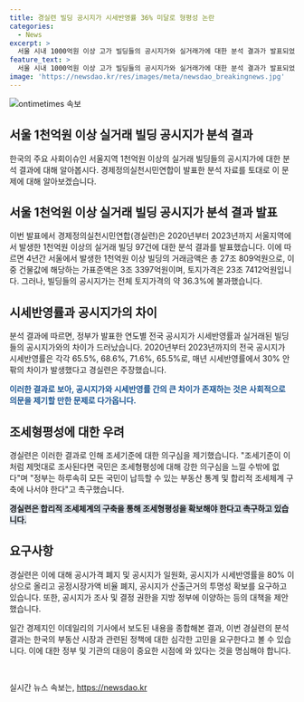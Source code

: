 ```yaml
---
title: 경실련 빌딩 공시지가 시세반영률 36% 미달로 형평성 논란
categories:
  - News
excerpt: >
  서울 시내 1000억원 이상 고가 빌딩들의 공시지가와 실거래가에 대한 분석 결과가 발표되었다. 이에 따르면, 공시지가의 시세반영률과 실거래액 간에 약 36%의 차이가 있으며, 이로 인해 건물주들이 보유세 혜택을 받고 있다는 주장이 제기되었다. 경제정의실천시민연합은 이에 대해 조세형평성에 대한 의구심을 제기하고, 합리적 조세체계 구축을 촉구하고 있다. 이에 대한 해결책으로는 공시가격 폐지, 공시지가 시세반영률을 80% 이상으로 올리고 공정시장가액 비율을 폐지하는 등의 대안을 제시하고 있다.
feature_text: >
  서울 시내 1000억원 이상 고가 빌딩들의 공시지가와 실거래가에 대한 분석 결과가 발표되었다. 이에 따르면, 공시지가의 시세반영률과 실거래액 간에 약 36%의 차이가 있으며, 이로 인해 건물주들이 보유세 혜택을 받고 있다는 주장이 제기되었다. 경제정의실천시민연합은 이에 대해 조세형평성에 대한 의구심을 제기하고, 합리적 조세체계 구축을 촉구하고 있다. 이에 대한 해결책으로는 공시가격 폐지, 공시지가 시세반영률을 80% 이상으로 올리고 공정시장가액 비율을 폐지하는 등의 대안을 제시하고 있다.
image: 'https://newsdao.kr/res/images/meta/newsdao_breakingnews.jpg'
---
```


<p><img src="https://newsdao.kr/res/images/meta/newsdao_breakingnews.jpg" alt="ontimetimes 속보" /></p>

<h2>서울 1천억원 이상 실거래 빌딩 공시지가 분석 결과</h2>

<p>한국의 주요 사회이슈인 서울지역 1천억원 이상의 실거래 빌딩들의 공시지가에 대한 분석 결과에 대해 알아봅시다. 경제정의실천시민연합이 발표한 분석 자료를 토대로 이 문제에 대해 알아보겠습니다.</p>

<h2 data-ke-size="size26">서울 1천억원 이상 실거래 빌딩 공시지가 분석 결과 발표</h2>

<p>이번 발표에서 경제정의실천시민연합(경실련)은 2020년부터 2023년까지 서울지역에서 발생한 1천억원 이상의 실거래 빌딩 97건에 대한 분석 결과를 발표했습니다. 이에 따르면 4년간 서울에서 발생한 1천억원 이상 빌딩의 거래금액은 총 27조 809억원으로, 이 중 건물값에 해당하는 가표준액은 3조 3397억원이며, 토지가격은 23조 7412억원입니다. 그러나, 빌딩들의 공시지가는 전체 토지가격의 약 36.3%에 불과했습니다.</p>

<h2 data-ke-size="size26">시세반영률과 공시지가의 차이</h2>

<p>분석 결과에 따르면, 정부가 발표한 연도별 전국 공시지가 시세반영률과 실거래된 빌딩들의 공시지가와의 차이가 드러났습니다. 2020년부터 2023년까지의 전국 공시지가 시세반영률은 각각 65.5%, 68.6%, 71.6%, 65.5%로, 매년 시세반영률에서 30% 안팎의 차이가 발생했다고 경실련은 주장했습니다.</p>

<p><b><span style="color: #1a5490;">이러한 결과로 보아, 공시지가와 시세반영률 간의 큰 차이가 존재하는 것은 사회적으로 의문을 제기할 만한 문제로 다가옵니다.</span></b></p>

<h2 data-ke-size="size26">조세형평성에 대한 우려</h2>

<p>경실련은 이러한 결과로 인해 조세기준에 대한 의구심을 제기했습니다. "조세기준이 이처럼 제멋대로 조사된다면 국민은 조세형평성에 대해 강한 의구심을 느낄 수밖에 없다"며 "정부는 하루속히 모든 국민이 납득할 수 있는 부동산 통계 및 합리적 조세체계 구축에 나서야 한다"고 촉구했습니다.</p>

<p><b><span style="background-color: #21538527;">경실련은 합리적 조세체계의 구축을 통해 조세형평성을 확보해야 한다고 촉구하고 있습니다.</span></b></p>

<h2 data-ke-size="size26">요구사항</h2>

<p>경실련은 이에 대해 공시가격 폐지 및 공시지가 일원화, 공시지가 시세반영률을 80% 이상으로 올리고 공정시장가액 비율 폐지, 공시지가 산출근거의 투명성 확보를 요구하고 있습니다. 또한, 공시지가 조사 및 결정 권한을 지방 정부에 이양하는 등의 대책을 제안했습니다.</p>

<p>일간 경제지인 이데일리의 기사에서 보도된 내용을 종합해본 결과, 이번 경실련의 분석 결과는 한국의 부동산 시장과 관련된 정책에 대한 심각한 고민을 요구한다고 볼 수 있습니다. 이에 대한 정부 및 기관의 대응이 중요한 시점에 와 있다는 것을 명심해야 합니다.</p>

<p data-ke-size="size16">&nbsp;</p>
실시간 뉴스 속보는, <a href="https://newsdao.kr" rel="dofollow">https://newsdao.kr</a>


